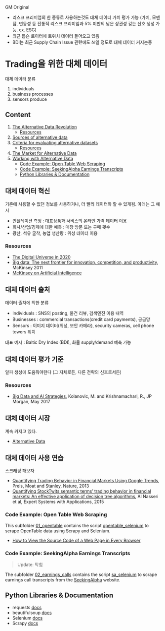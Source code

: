GM Original
- 리스크 프리미엄의 한 종류로 사용하는것도 대체 데이터 가치 평가 가능 (가치, 모멘텀, 변동성 등 전통적 리스크 프리미엄과 5% 미만의 낮은 상관성 갖는 신호 생성 가능. ex. ESG)
- 최근 톰슨 로이터에 트위치 데이터 들어오고 있음
- BDI는 최근 Supply Chain Issue 관련에도 쓰일 정도로 대체 데이터 커지는중

# Trading을 위한 대체 데이터

대체 데이터 분류

1. individuals
2. business processes
3. sensors produce

## Content

1. [The Alternative Data Revolution](#the-alternative-data-revolution)
    * [Resources](#resources)
2. [Sources of alternative data](#sources-of-alternative-data)
3. [Criteria for evaluating alternative datasets](#criteria-for-evaluating-alternative-datasets)
    * [Resources](#resources-2)
4. [The Market for Alternative Data](#the-market-for-alternative-data)
5. [Working with Alternative Data](#working-with-alternative-data)
    * [Code Example: Open Table Web Scraping](#code-example-open-table-web-scraping)
    * [Code Example: SeekingAlpha Earnings Transcripts](#code-example-seekingalpha-earnings-transcripts)
    * [Python Libraries & Documentation](#python-libraries--documentation)

## 대체 데이터 혁신

기존에 사용할 수 없던 정보를 사용하거나, 더 빨리 데이터화 할 수 있게됨. 아래는 그 예시

- 인플레이션 측정 : 대표상품과 서비스의 온라인 가격 데이터 이용
- 회사/산업/경제에 대한 예측 : 매장 방문 또는 구매 횟수
- 광산, 석유 굴착, 농업 생산량 : 위성 데이터 이용

### Resources

- [The Digital Universe in 2020](https://www.emc.com/collateral/analyst-reports/idc-the-digital-universe-in-2020.pdf)
- [Big data: The next frontier for innovation, competition, and productivity](https://www.mckinsey.com/business-functions/digital-mckinsey/our-insights/big-data-the-next-frontier-for-innovation), McKinsey 2011
- [McKinsey on Artificial Intelligence](https://www.mckinsey.com/featured-insights/artificial-intelligence)

## 대체 데이터 출처

데이터 출처에 의한 분류
- Individuals : SNS의 posting, 물건 리뷰, 검색엔진 이용 내역
- Businesses : commercial transactions(credit card payments), 공급망
- Sensors : 이미지 데이터(위성, 보안 카메라), security cameras, cell phone towers 위치

대표 예시 : Baltic Dry Index (BDI), 화물 supply/demand 예측 가능

## 대체 데이터 평가 기준

알파 생성에 도움줘야한다 (그 자체로든, 다른 전략의 신호로서든)

### Resources

- [Big Data and AI Strategies](http://valuesimplex.com/articles/JPM.pdf), Kolanovic, M. and Krishnamachari, R., JP Morgan, May 2017

## 대체 데이터 시장

계속 커지고 있다.

 - [Alternative Data](https://alternativedata.org/)

## 대체 데이터 사용 연습

스크래핑 해보자

- [Quantifying Trading Behavior in Financial Markets Using Google Trends](https://www.nature.com/articles/srep01684), Preis, Moat and Stanley, Nature, 2013
- [Quantifying StockTwits semantic terms’ trading behavior in financial markets: An effective application of decision tree algorithms](https://www.sciencedirect.com/science/article/pii/S0957417415005473), Al Nasseri et al, Expert Systems with Applications, 2015

### Code Example: Open Table Web Scraping

This subfolder [01_opentable](01_opentable) contains the script [opentable_selenium](01_opentable/opentable_selenium.py) to scrape OpenTable data using Scrapy and Selenium.

- [How to View the Source Code of a Web Page in Every Browser](https://www.lifewire.com/view-web-source-code-4151702)

### Code Example: SeekingAlpha Earnings Transcripts

> Update: 막힘

The subfolder [02_earnings_calls](02_earnings_calls) contains the script [sa_selenium](02_earnings_calls/sa_selenium.py) to scrape earnings call transcripts from the [SeekingAlpha](www.seekingalpha.com) website.

## Python Libraries & Documentation
- requests [docs](http://docs.python-requests.org/en/master/)
- beautifulsoup [docs](https://www.crummy.com/software/BeautifulSoup/bs4/doc/﻿)
- Selenium [docs](https://www.seleniumhq.org/﻿)
- Scrapy [docs](https://scapy.readthedocs.io/en/latest/)

